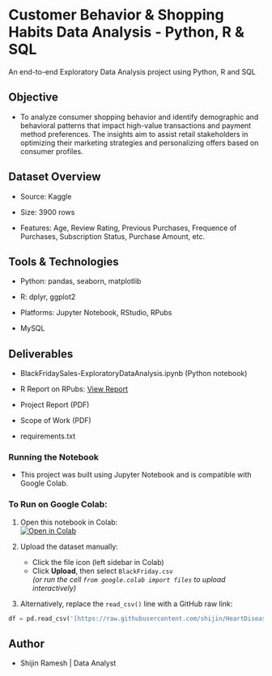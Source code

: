 # Customer Behavior & Shopping Habits Data Analysis - Python, R & SQL

An end-to-end Exploratory Data Analysis project using Python, R and SQL

## Objective

* To analyze consumer shopping behavior and identify demographic and behavioral patterns that impact high-value transactions and payment method preferences. The insights aim to assist retail stakeholders in optimizing their marketing strategies and personalizing offers based on consumer profiles.

## Dataset Overview

* Source: Kaggle

* Size: 3900 rows

* Features: Age, Review Rating, Previous Purchases, Frequence of Purchases, Subscription Status, Purchase Amount, etc.

## Tools & Technologies

* Python: pandas, seaborn, matplotlib

* R: dplyr, ggplot2

* Platforms: Jupyter Notebook, RStudio, RPubs
  
* MySQL

## Deliverables

* BlackFridaySales-ExploratoryDataAnalysis.ipynb (Python notebook)

* R Report on RPubs: [View Report](http://rpubs.com/shijinramesh/blackfridaysales)

* Project Report (PDF)

* Scope of Work (PDF)

* requirements.txt

### Running the Notebook

- This project was built using Jupyter Notebook and is compatible with Google Colab.

### To Run on Google Colab:
1. Open this notebook in Colab:  
   [![Open in Colab](https://colab.research.google.com/assets/colab-badge.svg)](https://colab.research.google.com/github.com/shijin/BlackFridaySalesDataAnalysis-Python_R/blob/main/BlackFridaySales-ExploratoryDataAnalysis.ipynb)

2. Upload the dataset manually:  
   - Click the file icon (left sidebar in Colab)
   - Click **Upload**, then select `BlackFriday.csv`  
   *(or run the cell `from google.colab import files` to upload interactively)*

3. Alternatively, replace the `read_csv()` line with a GitHub raw link:
```python
df = pd.read_csv('[https://raw.githubusercontent.com/shijin/HeartDiseaseDataAnalysis-Python_SQL/main/heart.csv](https://github.com/shijin/BlackFridaySalesDataAnalysis-Python_R/blob/main/BlackFriday.csv)')
```
## Author

* Shijin Ramesh | Data Analyst 
